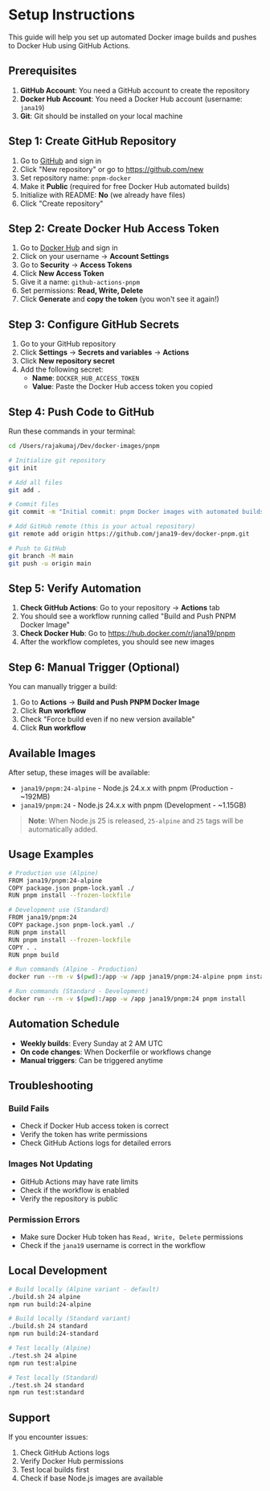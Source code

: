# Setup Instructions

This guide will help you set up automated Docker image builds and pushes to Docker Hub using GitHub Actions.

## Prerequisites

1. **GitHub Account**: You need a GitHub account to create the repository
2. **Docker Hub Account**: You need a Docker Hub account (username: `jana19`)
3. **Git**: Git should be installed on your local machine

## Step 1: Create GitHub Repository

1. Go to [GitHub](https://github.com) and sign in
2. Click "New repository" or go to https://github.com/new
3. Set repository name: `pnpm-docker`
4. Make it **Public** (required for free Docker Hub automated builds)
5. Initialize with README: **No** (we already have files)
6. Click "Create repository"

## Step 2: Create Docker Hub Access Token

1. Go to [Docker Hub](https://hub.docker.com) and sign in
2. Click on your username → **Account Settings**
3. Go to **Security** → **Access Tokens**
4. Click **New Access Token**
5. Give it a name: `github-actions-pnpm`
6. Set permissions: **Read, Write, Delete**
7. Click **Generate** and **copy the token** (you won't see it again!)

## Step 3: Configure GitHub Secrets

1. Go to your GitHub repository
2. Click **Settings** → **Secrets and variables** → **Actions**
3. Click **New repository secret**
4. Add the following secret:
   - **Name**: `DOCKER_HUB_ACCESS_TOKEN`
   - **Value**: Paste the Docker Hub access token you copied

## Step 4: Push Code to GitHub

Run these commands in your terminal:

```bash
cd /Users/rajakumaj/Dev/docker-images/pnpm

# Initialize git repository
git init

# Add all files
git add .

# Commit files
git commit -m "Initial commit: pnpm Docker images with automated builds"

# Add GitHub remote (this is your actual repository)
git remote add origin https://github.com/jana19-dev/docker-pnpm.git

# Push to GitHub
git branch -M main
git push -u origin main
```

## Step 5: Verify Automation

1. **Check GitHub Actions**: Go to your repository → **Actions** tab
2. You should see a workflow running called "Build and Push PNPM Docker Image"
3. **Check Docker Hub**: Go to https://hub.docker.com/r/jana19/pnpm
4. After the workflow completes, you should see new images

## Step 6: Manual Trigger (Optional)

You can manually trigger a build:

1. Go to **Actions** → **Build and Push PNPM Docker Image**
2. Click **Run workflow**
3. Check "Force build even if no new version available"
4. Click **Run workflow**

## Available Images

After setup, these images will be available:

- `jana19/pnpm:24-alpine` - Node.js 24.x.x with pnpm (Production - ~192MB)
- `jana19/pnpm:24` - Node.js 24.x.x with pnpm (Development - ~1.15GB)

> **Note**: When Node.js 25 is released, `25-alpine` and `25` tags will be automatically added.

## Usage Examples

```bash
# Production use (Alpine)
FROM jana19/pnpm:24-alpine
COPY package.json pnpm-lock.yaml ./
RUN pnpm install --frozen-lockfile

# Development use (Standard)
FROM jana19/pnpm:24
COPY package.json pnpm-lock.yaml ./
RUN pnpm install
RUN pnpm install --frozen-lockfile
COPY . .
RUN pnpm build

# Run commands (Alpine - Production)
docker run --rm -v $(pwd):/app -w /app jana19/pnpm:24-alpine pnpm install

# Run commands (Standard - Development)
docker run --rm -v $(pwd):/app -w /app jana19/pnpm:24 pnpm install
```

## Automation Schedule

- **Weekly builds**: Every Sunday at 2 AM UTC
- **On code changes**: When Dockerfile or workflows change
- **Manual triggers**: Can be triggered anytime

## Troubleshooting

### Build Fails
- Check if Docker Hub access token is correct
- Verify the token has write permissions
- Check GitHub Actions logs for detailed errors

### Images Not Updating
- GitHub Actions may have rate limits
- Check if the workflow is enabled
- Verify the repository is public

### Permission Errors
- Make sure Docker Hub token has `Read, Write, Delete` permissions
- Check if the `jana19` username is correct in the workflow

## Local Development

```bash
# Build locally (Alpine variant - default)
./build.sh 24 alpine
npm run build:24-alpine

# Build locally (Standard variant)
./build.sh 24 standard
npm run build:24-standard

# Test locally (Alpine)
./test.sh 24 alpine
npm run test:alpine

# Test locally (Standard)
./test.sh 24 standard
npm run test:standard
```

## Support

If you encounter issues:
1. Check GitHub Actions logs
2. Verify Docker Hub permissions
3. Test local builds first
4. Check if base Node.js images are available
